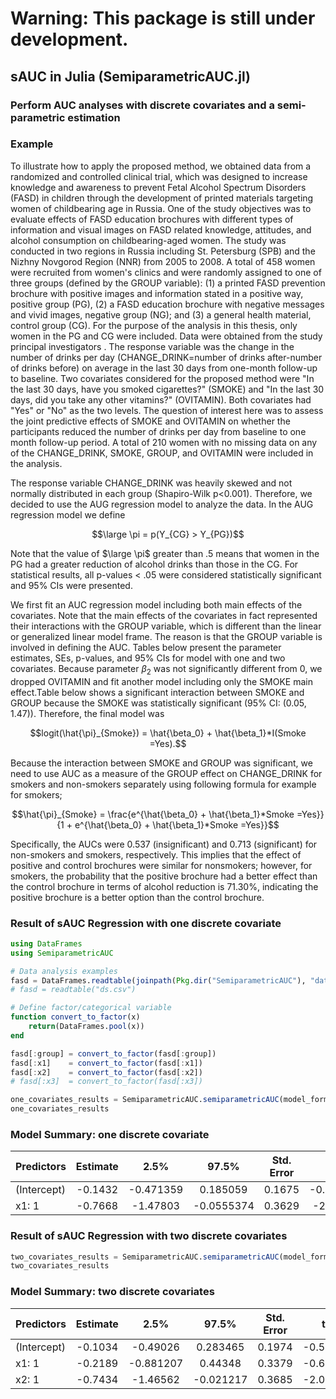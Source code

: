 
# Warning: This package is still under development.


## sAUC in Julia (SemiparametricAUC.jl)

### Perform AUC analyses with discrete covariates and a semi-parametric estimation


### Example

To illustrate how to apply the proposed method, we obtained data from a randomized and controlled clinical trial, which was designed to increase knowledge and awareness to prevent Fetal Alcohol Spectrum Disorders (FASD) in children through the development of printed materials targeting women of childbearing age in Russia. One of the study objectives was to evaluate effects of FASD education brochures with different types of information and visual images on FASD related knowledge, attitudes, and alcohol consumption on childbearing-aged women. The study was conducted in two regions in Russia including St. Petersburg (SPB) and the Nizhny Novgorod Region (NNR) from 2005 to 2008. A total of 458 women were recruited from women's clinics and were randomly assigned to one of three groups (defined by the GROUP variable): (1) a printed FASD prevention brochure with positive images and information stated in a positive way, positive group (PG), (2) a FASD education brochure with negative messages and vivid images, negative group (NG); and (3) a general health material, control group (CG). For the purpose of the analysis in this thesis, only women in the PG and CG were included. Data were obtained from the study principal investigators . The response variable was the change in the number of drinks per day (CHANGE_DRINK=number of drinks after-number of drinks before) on average in the last 30 days from one-month follow-up to baseline. Two covariates considered for the proposed method were "In the last 30 days, have you smoked cigarettes?" (SMOKE) and  "In the last 30 days, did you take any other vitamins?" (OVITAMIN). Both covariates had "Yes" or "No" as the two levels. The question of interest here was to assess the joint predictive effects of SMOKE and OVITAMIN on whether the participants reduced the number of drinks per day from baseline to one month follow-up period. A total of 210 women with no missing data on any of the CHANGE_DRINK, SMOKE, GROUP, and OVITAMIN were included in the analysis.

The response variable CHANGE_DRINK was heavily skewed and not normally distributed in each group  (Shapiro-Wilk p<0.001). Therefore, we decided to use the AUG regression model to analyze the data.  In the AUG regression model we define

$$\large \pi = p(Y_{CG} > Y_{PG})$$ 

Note that the value of $\large \pi$ greater than .5 means that women in the PG had a greater reduction of alcohol drinks than those in the CG. For statistical results, all p-values < .05 were considered statistically significant and 95% CIs were presented.

We first fit an AUC regression model including both main effects of the covariates.  Note that the main effects of the covariates in fact represented their interactions with the GROUP variable, which is different than the linear or generalized linear model frame.  The reason is that the GROUP variable is involved in defining the AUC.  Tables below present the parameter estimates, SEs, p-values, and 95% CIs for model with one and two covariates.  Because parameter $\beta_2$ was not significantly different from 0, we dropped OVITAMIN and fit another model including only the SMOKE main effect.Table below shows a significant interaction between SMOKE and GROUP because the SMOKE was statistically significant (95% CI: (0.05, 1.47)). Therefore, the final model was 

$$logit(\hat{\pi}_{Smoke}) = \hat{\beta_0} + \hat{\beta_1}*I(Smoke =Yes).$$  

Because the interaction between SMOKE and GROUP was significant, we need to use AUC as a measure of the GROUP effect on CHANGE_DRINK for smokers and non-smokers separately using following formula for example for smokers;



$$\hat{\pi}_{Smoke} = \frac{e^{\hat{\beta_0} + \hat{\beta_1}*Smoke =Yes}}{1 + e^{\hat{\beta_0} + \hat{\beta_1}*Smoke =Yes}}$$


Specifically, the AUCs were 0.537 (insignificant) and 0.713 (significant) for non-smokers and smokers, respectively.  This implies that the effect of positive and control brochures were similar for nonsmokers; however, for smokers, the probability that the positive brochure had a better effect than the control brochure in terms of alcohol reduction is 71.30%, indicating the positive brochure is a better option than the control brochure.

### Result of sAUC Regression with one discrete covariate

```julia
using DataFrames
using SemiparametricAUC

# Data analysis examples
fasd = DataFrames.readtable(joinpath(Pkg.dir("SemiparametricAUC"), "data/fasd.csv"))
# fasd = readtable("ds.csv")

# Define factor/categorical variable
function convert_to_factor(x)
    return(DataFrames.pool(x))
end

fasd[:group] = convert_to_factor(fasd[:group])
fasd[:x1]    = convert_to_factor(fasd[:x1])
fasd[:x2]    = convert_to_factor(fasd[:x2])
# fasd[:x3]  = convert_to_factor(fasd[:x3])

one_covariates_results = SemiparametricAUC.semiparametricAUC(model_formula = y ~ x1, treatment_group = :group, data = fasd)
one_covariates_results
```



### Model Summary: one discrete covariate

|Predictors    | Estimate |     2.5% |    97.5% | Std. Error | t | p |
|--------------|:-----------:|:----------:|:----------:|:----------:|:----------:|----------:|
|(Intercept)   |-0.1432| -0.471359|   0.185059|    0.1675| -0.8548|  0.392634|
|x1: 1         |-0.7668|  -1.47803 |-0.0555374|    0.3629|  -2.113 |0.0346002|


### Result of sAUC Regression with two discrete covariates

```julia
two_covariates_results = SemiparametricAUC.semiparametricAUC(model_formula = y ~ x1 + x2, treatment_group = :group, data = fasd)
two_covariates_results
```

### Model Summary: two discrete covariates
|Predictors    | Estimate |     2.5% |    97.5% | Std. Error | t | p |
|--------------|:-----------:|:----------:|:----------:|:----------:|:----------:|----------:|
|(Intercept) |  -0.1034 | -0.49026 | 0.283465|    0.1974| -0.5238|  0.600387|
|x1: 1     |    -0.2189| -0.881207|   0.44348|    0.3379| -0.6476|  0.517213|
|x2: 1       |  -0.7434 | -1.46562 |-0.021217|    0.3685| -2.0175| 0.0436388|

